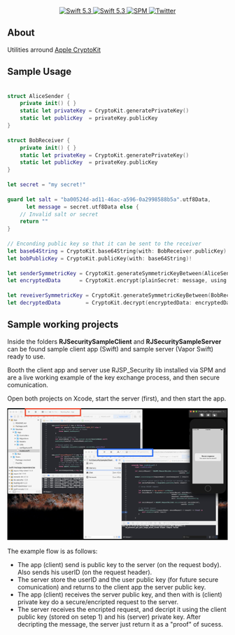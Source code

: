 <p align="center">
   <a href="https://developer.apple.com/swift/">
      <img src="https://img.shields.io/badge/Swift-5.3-orange.svg?style=flat" alt="Swift 5.3">
   </a>
    <a href="https://developer.apple.com/swift/">
      <img src="https://img.shields.io/badge/Xcode-12.0.1-blue.svg" alt="Swift 5.3">
   </a>
   <a href="https://github.com/apple/swift-package-manager">
      <img src="https://img.shields.io/badge/Swift%20Package%20Manager-compatible-brightgreen.svg" alt="SPM">
   </a>
   <a href="https://twitter.com/ricardo_psantos/">
      <img src="https://img.shields.io/badge/Twitter-@ricardo_psantos-blue.svg?style=flat" alt="Twitter">
   </a>
</p>

## About

Utilities arround [Apple CryptoKit](https://developer.apple.com/documentation/cryptokit)

## Sample Usage

```swift

struct AliceSender {
    private init() { }
    static let privateKey = CryptoKit.generatePrivateKey()
    static let publicKey  = privateKey.publicKey
}
 
struct BobReceiver {
    private init() { }
    static let privateKey = CryptoKit.generatePrivateKey()
    static let publicKey  = privateKey.publicKey
}

let secret = "my secret!"

guard let salt = "ba00524d-ad11-46ac-a596-0a2998588b5a".utf8Data,
      let message = secret.utf8Data else {
    // Invalid salt or secret
    return ""
}

// Enconding public key so that it can be sent to the receiver
let base64String = CryptoKit.base64String(with: BobReceiver.publicKey)
let bobPublicKey = CryptoKit.publicKey(with: base64String)!

let senderSymmetricKey = CryptoKit.generateSymmetricKeyBetween(AliceSender.privateKey, and: bobPublicKey, salt: salt)!
let encryptedData      = CryptoKit.encrypt(plainSecret: message, using: senderSymmetricKey)!

let reveiverSymmetricKey = CryptoKit.generateSymmetricKeyBetween(BobReceiver.privateKey, and: AliceSender.publicKey, salt: salt)!
let decryptedData        = CryptoKit.decrypt(encryptedData: encryptedData, using: reveiverSymmetricKey)

```

## Sample working projects

Inside the folders __RJSecuritySampleClient__ and __RJSecuritySampleServer__ can be found sample client app (Swift) and sample server (Vapor Swift) ready to use. 

Booth the client app and server use RJSP_Security lib installed via SPM and are a live working example of the key exchange process, and then secure comunication.

Open both projects on Xcode, start the server (first), and then start the app.

![alt text](_Documents/image1.png)

The example flow is as follows:

* The app (client) send is public key to the server (on the request body). Also sends his userID (on the request header). 
* The server store the userID and the user public key (for future secure comunication) and returns to the client app the server public key.
* The app (client) receives the server public key, and then with is (client) private key do a secure/encripted request to the server.
* The server receives the encripted request, and decript it using the client public key (stored on setep 1) and his (server) private key. After decripting the message, the server just return it as a "proof" of sucess.